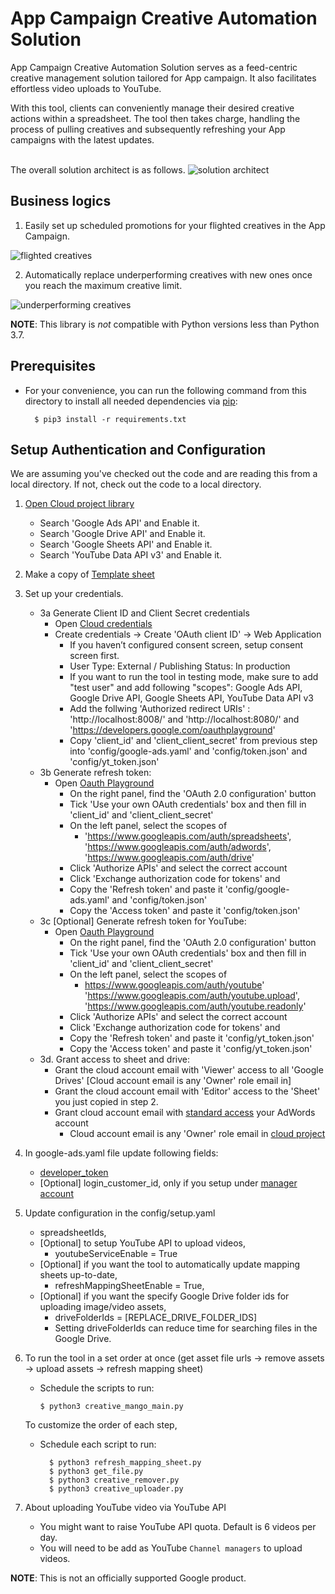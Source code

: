 # App Campaign Creative Automation Solution

App Campaign Creative Automation Solution serves as a feed-centric creative management solution tailored for App campaign.
It also facilitates effortless video uploads to YouTube.<br/>

With this tool, clients can conveniently manage their desired creative actions within a spreadsheet.
The tool then takes charge, handling the process of pulling creatives and subsequently refreshing your App campaigns with the latest updates.<br/>
<br/>

The overall solution architect is as follows.
![solution architect](https://github.com/google-marketing-solutions/creative-mango/assets/66818527/57647a9b-d781-4418-b7c1-c10b784c0c16)


## Business logics
1. Easily set up scheduled promotions for your flighted creatives in the App Campaign.

![flighted creatives](https://github.com/google-marketing-solutions/creative-mango/assets/66818527/5d191a86-a3e5-477b-b824-a3907fefc219)

2. Automatically replace underperforming creatives with new ones once you reach the maximum creative limit.


![underperforming creatives](https://github.com/google-marketing-solutions/creative-mango/assets/66818527/8bea9d97-7a1c-4b20-b91e-c365e1d29d87)



**NOTE**: This library is _not_ compatible with Python versions less than Python 3.7.



## Prerequisites

*   For your convenience, you can run the following command from this directory
    to install all needed dependencies via [pip](https://pip.pypa.io/):
    ```
      $ pip3 install -r requirements.txt
    ```

## Setup Authentication and Configuration

We are assuming you've checked out the code and are reading this from a local
directory. If not, check out the code to a local directory.

1.  [Open Cloud project library](https://console.developers.google.com/apis/library)

    *   Search 'Google Ads API' and Enable it.
    *   Search 'Google Drive API' and Enable it.
    *   Search 'Google Sheets API' and Enable it.
    *   Search 'YouTube Data API v3' and Enable it.

2.  Make a copy of [Template sheet](https://docs.google.com/spreadsheets/d/1L-rC9kunww4Z8UVE_3pmDhbmJcuQkukFcYjQPSzByr8/copy)

3.  Set up your credentials.

    - 3a Generate Client ID and Client Secret credentials
        *   Open [Cloud credentials](https://console.developers.google.com/apis/credentials)
        *   Create credentials -> Create 'OAuth client ID' -> Web Application
            *   If you haven’t configured consent screen, setup consent screen first.
            *   User Type: External / Publishing Status: In production
            *   If you want to run the tool in testing mode, make sure to add "test user" and add following "scopes":
                Google Ads API, Google Drive API, Google Sheets API, YouTube Data API v3
            *   Add the follwing 'Authorized redirect URIs' : 'http://localhost:8008/' and 'http://localhost:8080/' and 'https://developers.google.com/oauthplayground'
            *   Copy 'client_id' and 'client_client_secret' from previous step into 'config/google-ads.yaml' and 'config/token.json' and 'config/yt_token.json'
    - 3b   Generate refresh token:
        *   Open [Oauth Playground](https://developers.google.com/oauthplayground)
            *   On the right panel, find the 'OAuth 2.0 configuration' button
            *   Tick 'Use your own OAuth credentials' box and then fill in 'client_id' and 'client_client_secret'
            *   On the left panel, select the scopes of
                * 'https://www.googleapis.com/auth/spreadsheets', 'https://www.googleapis.com/auth/adwords', 'https://www.googleapis.com/auth/drive'
            *   Click 'Authorize APIs' and select the correct account
            *   Click 'Exchange authorization code for tokens' and
            *   Copy the 'Refresh token' and paste it 'config/google-ads.yaml' and 'config/token.json'
            *   Copy the 'Access token' and paste it 'config/token.json'
    - 3c [Optional] Generate refresh token for YouTube:
         *   Open [Oauth Playground](https://developers.google.com/oauthplayground)
             *   On the right panel, find the 'OAuth 2.0 configuration' button
             *   Tick 'Use your own OAuth credentials' box and then fill in 'client_id' and 'client_client_secret'
             *   On the left panel, select the scopes of
                 *   https://www.googleapis.com/auth/youtube' 'https://www.googleapis.com/auth/youtube.upload', 'https://www.googleapis.com/auth/youtube.readonly'
             *   Click 'Authorize APIs' and select the correct account
             *   Click 'Exchange authorization code for tokens' and
             *   Copy the 'Refresh token' and paste it 'config/yt_token.json'
             *   Copy the 'Access token' and paste it 'config/yt_token.json'
    - 3d. Grant access to sheet and drive:
         *   Grant the cloud account email with 'Viewer' access to all 'Google Drives' [Cloud account email is any 'Owner' role email in]
         *   Grant the cloud account email with 'Editor' access to the 'Sheet'  you just copied in step 2.
         *   Grant cloud account email with [standard access](https://support.google.com/google-ads/answer/6372672?hl=en) your AdWords account
             *   Cloud account email is any 'Owner' role email in [cloud project](https://console.developers.google.com/iam-admin)
5.  In google-ads.yaml file update following fields:

    *   [developer_token](https://developers.google.com/google-ads/api/docs/first-call/dev-token)
    *   [Optional] login_customer_id, only if you setup under [manager account](https://support.google.com/google-ads/answer/6139186)

6.  Update configuration in the config/setup.yaml

    *   spreadsheetIds,
    *   [Optional] to setup YouTube API to upload videos,
        *   youtubeServiceEnable = True
    *   [Optional] if you want the tool to automatically update mapping sheets up-to-date,
        *   refreshMappingSheetEnable = True,
    *   [Optional] if you want the specify Google Drive folder ids for uploading image/video assets,
        *   driveFolderIds = [REPLACE_DRIVE_FOLDER_IDS]
        *   Setting driveFolderIds can reduce time for searching files in the Google Drive.

7.  To run the tool in a set order at once
    (get asset file urls -> remove assets -> upload assets -> refresh mapping sheet)
    
    *   Schedule the scripts to run:
        ```
        $ python3 creative_mango_main.py
        ```
    To customize the order of each step,
    *   Schedule each script to run:
        ```
          $ python3 refresh_mapping_sheet.py
          $ python3 get_file.py
          $ python3 creative_remover.py
          $ python3 creative_uploader.py
        ```

8.  About uploading YouTube video via YouTube API

    *   You might want to raise YouTube API quota. Default is 6 videos per day.
    *   You will need to be add as YouTube `Channel managers` to upload videos.

**NOTE**: This is not an officially supported Google product.
